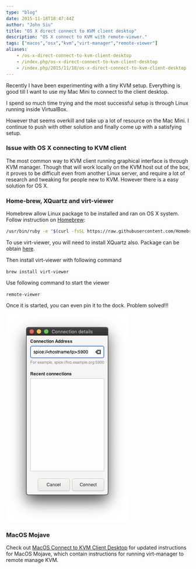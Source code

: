 ```yaml
---
type: "blog"
date: 2015-11-18T18:47:44Z
author: "John Siu"
title: "OS X direct connect to KVM client desktop"
description: "OS X connect to KVM with remote-viewer."
tags: ["macos","osx","kvm","virt-manager","remote-viewer"]
aliases:
    - /os-x-direct-connect-to-kvm-client-desktop
    - /index.php/os-x-direct-connect-to-kvm-client-desktop
    - /index.php/2015/11/18/os-x-direct-connect-to-kvm-client-desktop
---
```


Recently I have been experimenting with a tiny KVM setup. Everything is good till I want to use my Mac Mini to connect to the client desktop.
<!--more-->

I spend so much time trying and the most successful setup is through Linux running inside VirtualBox.

However that seems overkill and take up a lot of resource on the Mac Mini. I continue to push with other solution and finally come up with a satisfying setup.

### Issue with OS X connecting to KVM client

The most common way to KVM client running graphical interface is through KVM manager. Though that will work locally on the KVM host out of the box, it proves to be difficult even from another Linux server, and require a lot of research and tweaking for people new to KVM. However there is a easy solution for OS X.

### Home-brew, XQuartz and virt-viewer

Homebrew allow Linux package to be installed and ran on OS X system. Follow instruction on [Homebrew](http://brew.sh):

```sh
/usr/bin/ruby -e "$(curl -fsSL https://raw.githubusercontent.com/Homebrew/install/master/install)"
```

To use virt-viewer, you will need to install XQuartz also. Package can be obtain [here](http://www.xquartz.org).

Then install virt-viewer with following command

`brew install virt-viewer`

Use following command to start the viewer

`remote-viewer`

Once it is started, you can even pin it to the dock. Problem solved!!!

![remote-viewer](https://raw.githubusercontent.com/J-Siu/johnsiu.com/master/static/img/remote-viewer.png)

### MacOS Mojave

Check out [MacOS Connect to KVM Client Desktop](/blog/macos-kvm-remote-connect/) for updated instructions for MacOS Mojave, which contain instructions for running virt-manager to remote manage KVM.
